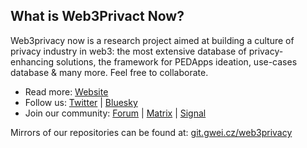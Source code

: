 ## What is Web3Privact Now?

Web3privacy now is a research project aimed at building a culture of privacy industry in web3: the most extensive database of privacy-enhancing solutions, the framework for PEDApps ideation, use-cases database & many more. Feel free to collaborate.

- Read more: [Website](http://web3privacy.info/)
- Follow us: [Twitter](http://twitter.com/web3privacy) | [Bluesky](https://staging.bsky.app/profile/web3privacy.info)
- Join our community: [Forum](https://forum.web3privacy.info/) | [Matrix](https://matrix.to/#/#web3privacy:gwei.cz) | [Signal](https://chat.web3privacy.info/)

Mirrors of our repositories can be found at: [git.gwei.cz/web3privacy](https://git.gwei.cz/web3privacy)
